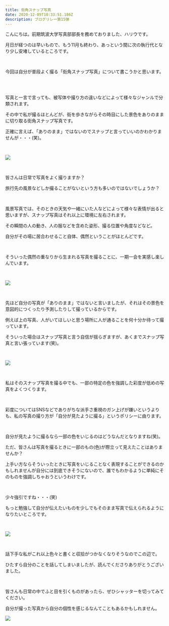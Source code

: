 ```yaml
---
title: 街角スナップ写真
date: 2020-12-05T10:33:51.186Z
description: ブログリレー第15弾
---
```

こんにちは。前期筑波大学写真部部長を務めておりました、ハリウです。

月日が経つのは早いもので、もう11月も終わり、あっという間に次の執行代となり少し安堵しているところです。

<br/>

今回は自分が普段よく撮る「街角スナップ写真」について書こうかと思います。

<br/>

<br/>

写真と一言で言っても、被写体や撮り方の違いなどによって様々なジャンルで分類されます。

その中で私が撮るほとんどが、街を歩きながらその時目にした景色をありのままに切り取る街角スナップ写真です。

正確に言えば、「ありのまま」ではないのでスナップと言っていいのかわかりませんが・・・(笑)。

<br/>

![](/img/街角スナップ写真-6-.jpg)

<br/>

皆さんは日常で写真をよく撮りますか？

旅行先の風景などしか撮ることがないという方も多いのではないでしょうか？

<br/>

風景写真では、そのときの天気や一緒にいた人などによって様々な表情が出ると思いますが、スナップ写真はそれ以上に環境に左右されます。

その瞬間の人の動き、人の服などを含めた姿形、撮る位置や角度などなど。

自分がその場に居合わせること自体、偶然ということがほとんどです。

<br/>

そういった偶然の重なりから生まれる写真を撮ることに、一期一会を実感し楽しんでいます。

<br/>

![](/img/街角スナップ写真-3-.jpg)

<br/>

先ほど自分の写真が「ありのまま」ではないと言いましたが、それはその景色を意図的につくったり予測したりして撮っているからです。

例えば上の写真、人がいてほしいと思う場所に人が通ることを何十分か待って撮っています。

そういった場合はスナップ写真と言う自信が揺らぎますが、あくまでスナップ写真と言い張っています(笑)。

<br/>

![](/img/街角スナップ写真-2-.jpg)

<br/>

私はそのスナップ写真を撮る中でも、一部の特定の色を強調した彩度が低めの写真をよくつくります。

<br/>

彩度についてはSNSなどでありがちな派手さ重視のガン上げが嫌いというよりも、私の写真の撮り方が「自分が見たように撮る」というポリシーに由ります。

<br/>

自分が見たように撮るなら一部の色をいじるのはどうなんだとなりますね(笑)。

ただ、皆さんは写真を撮るときに一部のもの(色)が際立って見えたことはありませんか？

上手い方ならそういったときに写真をいじることなく表現することができるのかもしれませんが自分には到底できそうにないので、誰でもわかるように単純にそのものを強調しちゃおうというわけです。

<br/>

少々強引ですね・・・(笑)

もっと勉強して自分が伝えたいものを少しでもそのまま写真で伝えられるようになりたいところです。

<br/>

![](/img/街角スナップ写真-5-.jpg)

<br/>

話下手な私がこれ以上色々と書くと収拾がつかなくなりそうなのでこの辺で。

ひたすら自分のことを話してしまいましたが、読んでくださりありがとうございました。

<br/>

皆さんも日常の中でふと目を引くものがあったら、ぜひシャッターを切ってみてください。

自分が撮った写真から自分の個性を感じるなんてこともあるかもしれません。

![](/img/街角スナップ写真-1-.jpg)